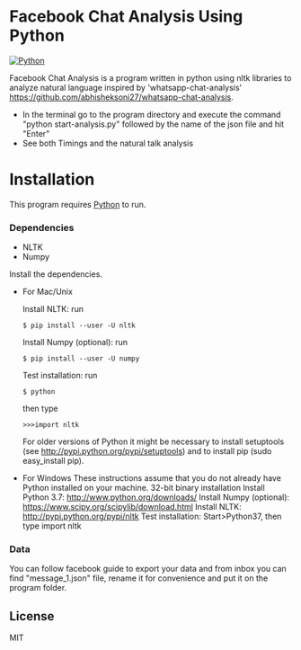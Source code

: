 # Facebook Chat Analysis Using Python

[![Python](https://img.icons8.com/dusk/2x/python.png)](https://www.python.org)


Facebook Chat Analysis is a program written in python using nltk libraries to analyze natural language inspired by 'whatsapp-chat-analysis' https://github.com/abhisheksoni27/whatsapp-chat-analysis.

  - In the terminal go to the program directory and execute the command "python start-analysis.py" followed by the name of the json file and hit "Enter"
  - See both Timings and the natural talk analysis


# Installation

This program requires [Python](https://www.python.org/downloads/) to run.
### Dependencies

  - NLTK
  - Numpy

Install the dependencies.
- For Mac/Unix

  Install NLTK: run   
  ```
  $ pip install --user -U nltk
  ```
  Install Numpy (optional): run 
  ```
  $ pip install --user -U numpy
  ```
  Test installation: run
  ```
  $ python
  ```
  then type
  ```
  >>>import nltk
  ```
    
    For older versions of Python it might be necessary to install setuptools (see http://pypi.python.org/pypi/setuptools) and to install pip (sudo easy_install pip).
    
- For Windows
    These instructions assume that you do not already have Python installed on your machine.
    32-bit binary installation
    Install Python 3.7: http://www.python.org/downloads/
    Install Numpy (optional): https://www.scipy.org/scipylib/download.html
    Install NLTK: http://pypi.python.org/pypi/nltk
    Test installation: Start>Python37, then type import nltk

### Data
You can follow facebook guide to export your data and from inbox you can find "message_1.json" file, rename it for convenience  and put it on the program folder.


License
----

MIT
